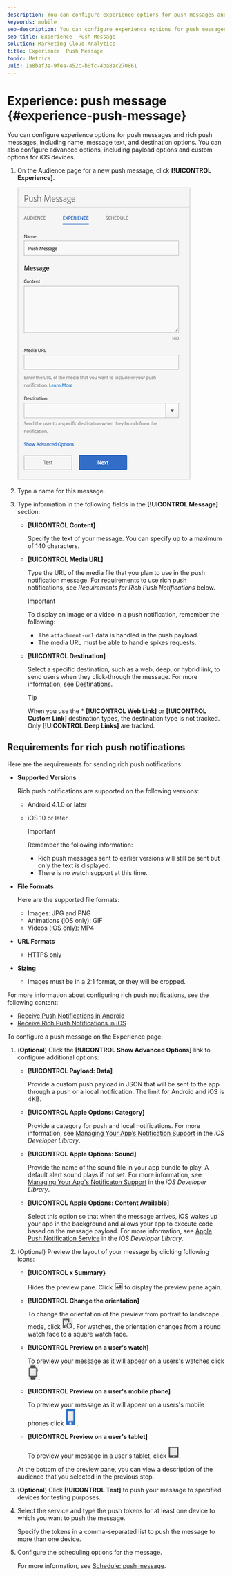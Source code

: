 ```yaml
---
description: You can configure experience options for push messages and rich push messages, including name, message text, and destination options. You can also configure advanced options, including payload options and custom options for iOS devices.
keywords: mobile
seo-description: You can configure experience options for push messages and rich push messages, including name, message text, and destination options. You can also configure advanced options, including payload options and custom options for iOS devices.
seo-title: Experience  Push Message
solution: Marketing Cloud,Analytics
title: Experience  Push Message
topic: Metrics
uuid: 1a8baf3e-9fea-452c-b0fc-4ba8ac270861
---
```


# Experience: push message {#experience-push-message}

You can configure experience options for push messages and rich push messages, including name, message text, and destination options. You can also configure advanced options, including payload options and custom options for iOS devices.

1. On the Audience page for a new push message, click **[!UICONTROL Experience]**.

   ![experience push message screen](assets/experience-push-message.png)

1. Type a name for this message.
1. Type information in the following fields in the **[!UICONTROL Message]** section:

    * **[!UICONTROL Content]**

       Specify the text of your message. You can specify up to a maximum of 140 characters.

    * **[!UICONTROL Media URL]**

      Type the URL of the media file that you plan to use in the push notification message. For requirements to use rich push notifications, see *Requirements for Rich Push Notifications* below.
  
       >[!IMPORTANT]
       >
       >To display an image or a video in a push notification, remember the following:  
       > * The `attachment-url` data is handled in the push payload.
       > * The media URL must be able to handle spikes requests.

    * **[!UICONTROL Destination]**

       Select a specific destination, such as a web, deep, or hybrid link, to send users when they click-through the message. For more information, see [Destinations](/help/using/acquisition-main/c-create-destinations.md). 

      >[!TIP]
      >
      >When you use the * **[!UICONTROL Web Link]** or **[!UICONTROL Custom Link]** destination types, the destination type is not tracked. Only **[!UICONTROL Deep Links]** are tracked.

## Requirements for rich push notifications

Here are the requirements for sending rich push notifications:

* **Supported Versions**

  Rich push notifications are supported on the following versions:
  * Android 4.1.0 or later
  * iOS 10 or later
  
     >[!IMPORTANT]
     >
     >Remember the following information:
     >* Rich push messages sent to earlier versions will still be sent but only the text is displayed.
     >* There is no watch support at this time.

* **File Formats**

  Here are the supported file formats:
  * Images: JPG and PNG 
  * Animations (iOS only): GIF
  * Videos (iOS only): MP4 

* **URL Formats**
  * HTTPS only

* **Sizing**
  * Images must be in a 2:1 format, or they will be cropped.

For more information about configuring rich push notifications, see the following content:

* [Receive Push Notifications in Android](/help/android/messaging-main/push-messaging/c-set-up-rich-push-notif-android.md)
* [Receive Rich Push Notifications in iOS](/help/ios/messaging-main/push-messaging/c-set-up-rich-push-notif-ios.md)

To configure a push message on the Experience page:

1. (**Optional**) Click the **[!UICONTROL Show Advanced Options]** link to configure additional options:

    * **[!UICONTROL Payload: Data]**

      Provide a custom push payload in JSON that will be sent to the app through a push or a local notification. The limit for Android and iOS is 4KB.

    * **[!UICONTROL Apple Options: Category]**

       Provide a category for push and local notifications. For more information, see [Managing Your App’s Notification Support](https://developer.apple.com/library/content/documentation/NetworkingInternet/Conceptual/RemoteNotificationsPG/SupportingNotificationsinYourApp.html#//apple_ref/doc/uid/TP40008194-CH4-SW9) in the *iOS Developer Library*.

    * **[!UICONTROL Apple Options: Sound]**

       Provide the name of the sound file in your app bundle to play. A default alert sound plays if not set. For more information, see [Managing Your App's Notificaton Support](https://developer.apple.com/library/content/documentation/NetworkingInternet/Conceptual/RemoteNotificationsPG/SupportingNotificationsinYourApp.html#//apple_ref/doc/uid/TP40008194-CH4-SW10) in the *iOS Developer Library*.

    * **[!UICONTROL Apple Options: Content Available]**

       Select this option so that when the message arrives, iOS wakes up your app in the background and allows your app to execute code based on the message payload. For more information, see [Apple Push Notification Service](https://developer.apple.com/library/content/documentation/NetworkingInternet/Conceptual/RemoteNotificationsPG/APNSOverview.html#//apple_ref/doc/uid/TP40008194-CH8-SW1) in the *iOS Developer Library*.

1. (Optional) Preview the layout of your message by clicking following icons:

   * **[!UICONTROL x Summary}**

     Hides the preview pane. Click ![preview](assets/icon_preview.png) to display the preview pane again.

   * **[!UICONTROL Change the orientation]**

     To change the orientation of the preview from portrait to landscape mode, click ![orientation](assets/icon_orientation.png). For watches, the orientation changes from a round watch face to a square watch face.

   * **[!UICONTROL Preview on a user's watch]**

      To preview your message as it will appear on a users's watches click ![watch icon](assets/icon_watch.png).

   * **[!UICONTROL Preview on a user's mobile phone]**

      To preview your message as it will appear on a users's mobile phones click ![phone icon](assets/icon_phone.png).

   * **[!UICONTROL Preview on a user's tablet]**

     To preview your message in a user's tablet, click ![tablet icon](assets/icon_tablet.png).

   At the bottom of the preview pane, you can view a description of the audience that you selected in the previous step.

1. (**Optional**) Click **[!UICONTROL Test]** to push your message to specified devices for testing purposes.
1. Select the service and type the push tokens for at least one device to which you want to push the message.

   Specify the tokens in a comma-separated list to push the message to more than one device.

1. Configure the scheduling options for the message. 

    For more information, see [Schedule: push message](/help/using/in-app-messaging/t-create-push-message/c-schedule-push-message.md).
